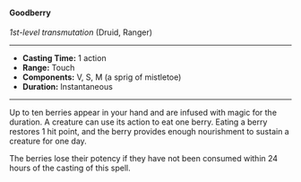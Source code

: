 #### Goodberry
*1st-level transmutation* (Druid, Ranger)
___
- **Casting Time:** 1 action
- **Range:** Touch
- **Components:** V, S, M (a sprig of mistletoe)
- **Duration:** Instantaneous
---
Up to ten berries appear in your hand and are infused with magic for the duration. A creature can use its action to eat one berry. Eating a berry restores 1 hit point, and the berry provides enough nourishment to sustain a creature for one day.

The berries lose their potency if they have not been consumed within 24 hours of the casting of this spell.